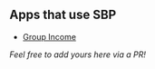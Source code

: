 ## Apps that use SBP

- [Group Income](https://github.com/okTurtles/group-income-simple/)

_Feel free to add yours here via a PR!_
